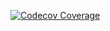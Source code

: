 [![Codecov Coverage](https://img.shields.io/codecov/c/github/tribelhb/jstest/master.svg?style=flat-square)](https://codecov.io/gh/tribelhb/jstest/)
